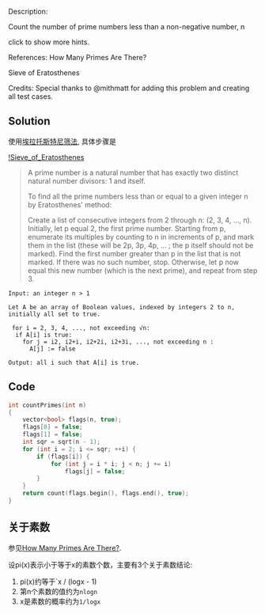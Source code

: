 Description:

Count the number of prime numbers less than a non-negative number, n

click to show more hints.

References:
How Many Primes Are There?

Sieve of Eratosthenes

Credits:
Special thanks to @mithmatt for adding this problem and creating all test cases.

## Solution

使用[埃拉托斯特尼筛法](http://en.wikipedia.org/wiki/Sieve_of_Eratosthenes), 具体步骤是

[!Sieve\_of\_Eratosthenes](img/Sieve_of_Eratosthenes_animation.gif)

> A prime number is a natural number that has exactly two distinct natural number divisors: 1 and itself.
> 
> To find all the prime numbers less than or equal to a given integer n by Eratosthenes' method:
> 
> Create a list of consecutive integers from 2 through n: (2, 3, 4, ..., n).
> Initially, let p equal 2, the first prime number.
> Starting from p, enumerate its multiples by counting to n in increments of p, and mark them in the list (these will be 2p, 3p, 4p, ... ; the p itself should not be marked).
> Find the first number greater than p in the list that is not marked. If there was no such number, stop. Otherwise, let p now equal this new number (which is the next prime), and repeat from step 3.

```
Input: an integer n > 1
 
Let A be an array of Boolean values, indexed by integers 2 to n,
initially all set to true.
 
 for i = 2, 3, 4, ..., not exceeding √n:
  if A[i] is true:
    for j = i2, i2+i, i2+2i, i2+3i, ..., not exceeding n :
      A[j] := false
 
Output: all i such that A[i] is true.
```


## Code
```c
int countPrimes(int n)
{
	vector<bool> flags(n, true);
	flags[0] = false;
	flags[1] = false;
	int sqr = sqrt(n - 1);
	for (int i = 2; i <= sqr; ++i) {
		if (flags[i]) {
			for (int j = i * i; j < n; j += i)
				flags[j] = false;
		}
	}
	return count(flags.begin(), flags.end(), true);
}
```

## 关于素数

参见[How Many Primes Are There?](https://primes.utm.edu/howmany.html#pi_def).

设pi(x)表示小于等于x的素数个数，主要有3个关于素数结论:

1. pi(x)约等于`x / (logx - 1)
2. 第n个素数的值约为`nlogn`
3. x是素数的概率约为`1/logx`
